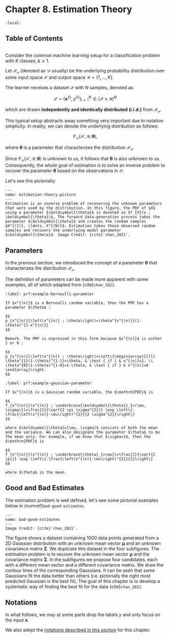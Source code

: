 # Chapter 8. Estimation Theory

```{contents}
:local:
```

## Table of Contents

```{tableofcontents}

```

Consider the common machine learning setup for a classification problem with $K$
classes, $k \geq 1$.

Let $\mathcal{P}_{\mathcal{D}}$ (denoted as $\mathcal{D}$ usually) be the
underlying probability distribution over some input space $\mathcal{X}$ and
output space $\mathcal{Y} = \{1, \ldots, K\}$.

The learner receives a dataset $\mathcal{S}$ with $N$ samples, denoted as:

$$
\mathcal{S} = \left\{\mathbf{x}^{(i)}, y^{(i)}\right\}_{i=1}^{N} \in \left(\mathcal{X} \times \mathcal{Y}\right)^{N}
$$

which are drawn **indepedently and identically distributed (i.i.d.)** from
$\mathcal{P}_{\mathcal{D}}$.

This typical setup abstracts away something very important due to notation
simplicity. In reality, we can denote the underlying distribution as follows:

$$
\mathbb{P}_{\mathcal{D}}\left(\mathcal{X}, \mathcal{Y};\boldsymbol{\theta}\right) ,
$$

where $\boldsymbol{\theta}$ is a parameter that characterizes the distribution
$\mathcal{P}_{\mathcal{D}}$.

Since
$\mathbb{P}_{\mathcal{D}}\left(\mathcal{X}, \mathcal{Y};\boldsymbol{\theta}\right)$
is unknown to us, it follows that $\boldsymbol{\theta}$ is also unknown to us.
Consequently, the whole goal of estimation is to solve an inverse problem to
recover the parameter $\boldsymbol{\theta}$ based on the observations in
$\mathcal{S}$.

Let's see this pictorially:

```{figure} ./assets/chan_fig8.1.jpeg
---
name: estimation-theory-picture
---
Estimation is an inverse problem of recovering the unknown parameters that were used by the distribution. In this figure, the PDF of $X$ using a parameter $\boldsymbol{\theta}$ is denoted as $f_{X}(x ; \boldsymbol{\theta})$. The forward data-generation process takes the parameter $\boldsymbol{\theta}$ and creates the random samples $X^{(1)}, \ldots, X^{(N)}$. Estimation takes these observed random samples and recovers the underlying model parameter $\boldsymbol{\theta}$. Image Credit: {cite}`chan_2021`.
```

## Parameters

In the previous section, we introduced the concept of a parameter
$\boldsymbol{\theta}$ that characterizes the distribution
$\mathcal{P}_{\mathcal{D}}$.

The definition of parameters can be made more apparent with some examples, all
of which adapted from {cite}`chan_2021`.

```{prf:example} Parameter of a Bernoulli Distribution
:label: prf:example-bernoulli-parameter

If $x^{(n)}$ is a Bernoulli random variable, then the PMF has a parameter $\theta$ :

$$
p_{x^{(n)}}\left(x^{(n)} ; \theta\right)=\theta^{x^{(n)}}(1-\theta)^{1-x^{(n)}}
$$

Remark. The PMF is expressed in this form because $x^{(n)}$ is either 1 or 0 :

$$
p_{x^{(n)}}\left(x^{(n)} ; \theta\right)=\left\{\begin{array}{lll}
\theta^{1}(1-\theta)^{1-1}=\theta, & \text { if } & x^{(n)}=1, \\
\theta^{0}(1-\theta)^{1-0}=1-\theta, & \text { if } & x^{(n)}=0
\end{array}\right.
$$
```

```{prf:example} Parameter of a Gaussian Distribution
:label: prf:example-gaussian-parameter

If $x^{(n)}$ is a Gaussian random variable, the $\mathrm{PDF}$ is

$$
f_{x^{(n)}}(x^{(n)} ; \underbrace{\boldsymbol{\theta}}_{=(\mu, \sigma)})=\frac{1}{\sqrt{2 \pi \sigma^{2}}} \exp \left\{-\frac{\left(x^{(n)}-\mu\right)^{2}}{2 \sigma^{2}}\right\}
$$

where $\boldsymbol{\theta}=[\mu, \sigma]$ consists of both the mean and the variance. We can also designate the parameter $\theta$ to be the mean only. For example, if we know that $\sigma=1$, then the $\mathrm{PDF}$ is

$$
f_{x^{(n)}}(x^{(n)} ; \underbrace{\theta}_{=\mu})=\frac{1}{\sqrt{2 \pi}} \exp \left\{-\frac{\left(x^{(n)}-\mu\right)^{2}}{2}\right\}
$$

where $\theta$ is the mean.
```

## Good and Bad Estimates

The estimation problem is well defined, let's see some pictorial examples below
in {numref}`bad-good-estimates`.

```{figure} ./assets/chan_fig8.2.png
---
name: bad-good-estimates
---
Image Credit: {cite}`chan_2021`.
```

The figure shows a dataset containing 1000 data points generated from a 2D
Gaussian distribution with an unknown mean vector $\boldsymbol{\mu}$ and an
unknown covariance matrix $\boldsymbol{\Sigma}$. We duplicate this dataset in
the four subfigures. The estimation problem is to recover the unknown mean
vector $\boldsymbol{\mu}$ and the covariance matrix $\boldsymbol{\Sigma}$. In
the subfigures we propose four candidates, each with a different mean vector and
a different covariance matrix. We draw the contour lines of the corresponding
Gaussians. It can be seen that some Gaussians fit the data better than others
(i.e. pictorially the right most predicted Gaussian is the best fit). The goal
of this chapter is to develop a systematic way of finding the best fit for the
data {cite}`chan_2021`.

## Notations

In what follows, we may at some parts drop the labels $y$ and only focus on the
input $\mathbf{x}$.

We also adopt the
[notations described in this section](../../notations/machine_learning.md) for
this chapter.
